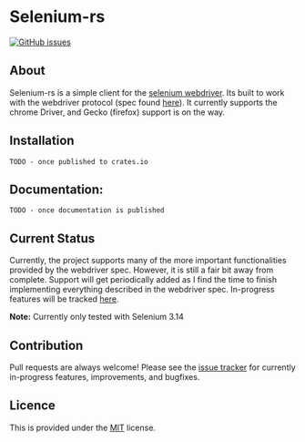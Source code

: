 # Selenium-rs
[![GitHub issues](https://img.shields.io/github/issues/saresend/selenium-rs.svg)](https://github.com/saresend/selenium-rs/issues)

## About 

Selenium-rs is a simple client for the [selenium webdriver](https://www.seleniumhq.org/). Its built to work with the webdriver protocol (spec found [here](https://www.w3.org/TR/webdriver1/)). It currently supports the chrome Driver, and Gecko (firefox) support is on the way. 

## Installation 

```
TODO - once published to crates.io 
```

## Documentation: 

```
TODO - once documentation is published 
```

## Current Status 

Currently, the project supports many of the more important functionalities provided by the webdriver spec. However, it is still
a fair bit away from complete. Support will get periodically added as I find the time to finish implementing everything described in the webdriver spec. In-progress features will be tracked [here](https://github.com/saresend/selenium-rs/issues). 

**Note:** Currently only tested with Selenium 3.14


## Contribution 

Pull requests are always welcome! Please see the [issue tracker](https://github.com/saresend/selenium-rs/issues) for currently in-progress features, improvements, and bugfixes.


## Licence 
This is provided under the [MIT](https://github.com/saresend/selenium-rs/blob/master/LICENSE) license. 
